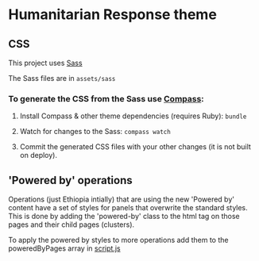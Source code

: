 # Humanitarian Response theme

## CSS

This project uses [Sass](http://sass-lang.com/) 

The Sass files are in `assets/sass`

### To generate the CSS from the Sass use [Compass](http://compass-style.org/):

1. Install Compass & other theme dependencies (requires Ruby): `bundle`

2. Watch for changes to the Sass: `compass watch`

3. Commit the generated CSS files with your other changes (it is not built on deploy).

## 'Powered by' operations

Operations (just Ethiopia intially) that are using the new 'Powered by' content have a set of styles for panels that overwrite the standard styles. This is done by adding the 'powered-by' class to the html tag on those pages and their child pages (clusters).

To apply the powered by styles to more operations add them to the poweredByPages array in [script.js](https://github.com/humanitarianresponse/site/blob/dev/sites/all/themes/humanitarianresponse/assets/javascripts/script.js#L9)
